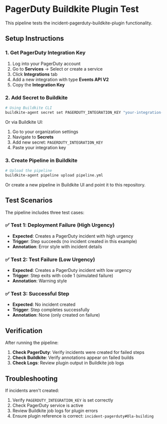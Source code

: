 # PagerDuty Buildkite Plugin Test

This pipeline tests the incident-pagerduty-buildkite-plugin functionality.

## Setup Instructions

### 1. Get PagerDuty Integration Key

1. Log into your PagerDuty account
2. Go to **Services** → Select or create a service
3. Click **Integrations** tab
4. Add a new integration with type **Events API V2**
5. Copy the **Integration Key**

### 2. Add Secret to Buildkite

```bash
# Using Buildkite CLI
buildkite-agent secret set PAGERDUTY_INTEGRATION_KEY "your-integration-key-here"
```

Or via Buildkite UI:
1. Go to your organization settings
2. Navigate to **Secrets**
3. Add new secret: `PAGERDUTY_INTEGRATION_KEY`
4. Paste your integration key

### 3. Create Pipeline in Buildkite

```bash
# Upload the pipeline
buildkite-agent pipeline upload pipeline.yml
```

Or create a new pipeline in Buildkite UI and point it to this repository.

## Test Scenarios

The pipeline includes three test cases:

### ✅ Test 1: Deployment Failure (High Urgency)
- **Expected**: Creates a PagerDuty incident with high urgency
- **Trigger**: Step succeeds (no incident created in this example)
- **Annotation**: Error style with incident details

### ✅ Test 2: Test Failure (Low Urgency)
- **Expected**: Creates a PagerDuty incident with low urgency
- **Trigger**: Step exits with code 1 (simulated failure)
- **Annotation**: Warning style

### ✅ Test 3: Successful Step
- **Expected**: No incident created
- **Trigger**: Step completes successfully
- **Annotation**: None (only created on failure)

## Verification

After running the pipeline:

1. **Check PagerDuty**: Verify incidents were created for failed steps
2. **Check Buildkite**: Verify annotations appear on failed builds
3. **Check Logs**: Review plugin output in Buildkite job logs

## Troubleshooting

If incidents aren't created:

1. Verify `PAGERDUTY_INTEGRATION_KEY` is set correctly
2. Check PagerDuty service is active
3. Review Buildkite job logs for plugin errors
4. Ensure plugin reference is correct: `incident-pagerduty#Ola-building`
